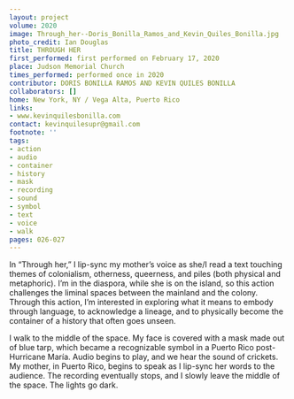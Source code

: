 ```yaml
---
layout: project
volume: 2020
image: Through_her--Doris_Bonilla_Ramos_and_Kevin_Quiles_Bonilla.jpg
photo_credit: Ian Douglas
title: THROUGH HER
first_performed: first performed on February 17, 2020
place: Judson Memorial Church
times_performed: performed once in 2020
contributor: DORIS BONILLA RAMOS AND KEVIN QUILES BONILLA
collaborators: []
home: New York, NY / Vega Alta, Puerto Rico
links:
- www.kevinquilesbonilla.com
contact: kevinquilesupr@gmail.com
footnote: ''
tags:
- action
- audio
- container
- history
- mask
- recording
- sound
- symbol
- text
- voice
- walk
pages: 026-027
---
```

In “Through her,” I lip-sync my mother’s voice as she/I read a text touching themes of colonialism, otherness, queerness, and piles (both physical and metaphoric). I’m in the diaspora, while she is on the island, so this action challenges the liminal spaces between the mainland and the colony. Through this action, I’m interested in exploring what it means to embody through language, to acknowledge a lineage, and to physically become the container of a history that often goes unseen.

I walk to the middle of the space. My face is covered with a mask made out of blue tarp, which became a recognizable symbol in a Puerto Rico post-Hurricane María. Audio begins to play, and we hear the sound of crickets. My mother, in Puerto Rico, begins to speak as I lip-sync her words to the audience. The recording eventually stops, and I slowly leave the middle of the space. The lights go dark.